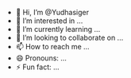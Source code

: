- 👋 Hi, I’m @Yudhasiger
- 👀 I’m interested in ...
- 🌱 I’m currently learning ...
- 💞️ I’m looking to collaborate on ...
- 📫 How to reach me ...
- 😄 Pronouns: ...
- ⚡ Fun fact: ...

<!---
Yudhasiger/Yudhasiger is a ✨ special ✨ repository because its `README.md` (this file) appears on your GitHub profile.
You can click the Preview link to take a look at your changes.
--->
